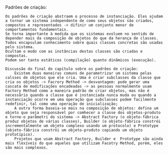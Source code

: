 Padrões de criação:

    Os padrões de criação abstraem o processo de instanciação. Eles ajudam a tornar um sistema independente de como seus objetos são criados, compostos e representados -> difinir um conjunto menor de comportamentos fundamentais.
    Se torna importante à medida que os sistemas evoluem no sentido de depender mais da composição de objetos do que da herança de classes.
    Todos encapsulam conhecimento sobre quais classes concretas são usadas pelo sistema.
    Ocultam o modo com as instâncias destas classes são criadas e compostas.
    Podem ser tanto estáticos (compilação) quanto dinâmicos (execução).
    
    Discussão do final do capítulo sobre os padrões de criação:
        Existem duas maneiras comuns de parametrizar um sistema pelas calsses de objetos que ele cria. Uma é criar subclasses da classe que cria os objetos -> Facrory Method -> desvantagem: pode gerar uma cascata de modificações encadeadas -> as pessoas normalmente usam Factory Method como a maneira padrão de criar objetos, mas não é necessãrio quando a classe que é instanciada nunca muda ou quando a instanciação ocorre em uma operação que subclasses podem facilmente redefinir, tal como uma operação de inicialização;
        A outra forma baseia-se mais na composição de objetos: defina um objeto que seja responsável por comhecer a classe dos objetos-produto e torne-o parâmetri do sistema -> Abstract Factory (o objeto-fábrica produz objetos de várias classes), Builder (o objeto-fábrica constrói incrementalmente um objeto complexo usando um protocolo) e Prototype (objeto-fábrica constrói um objeto-produto copiando um objeto prototípico).
        Projetos que usam Abstract Factory, Builder e  Prototype são ainda mais flexíveis do que aqueles que utilizam Facotry Method, porém, eles são mais complexos.